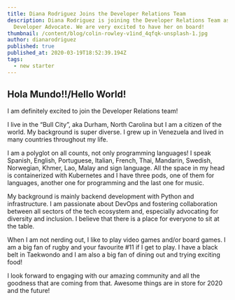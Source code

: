 ```yaml
---
title: Diana Rodriguez Joins the Developer Relations Team
description: Diana Rodriguez is joining the Developer Relations Team as Python
  Developer Advocate. We are very excited to have her on board!
thumbnail: /content/blog/colin-rowley-v1ind_4qfqk-unsplash-1.jpg
author: dianarodriguez
published: true
published_at: 2020-03-19T18:52:39.194Z
tags:
  - new starter
---
```

## Hola Mundo!!/Hello World!

I am definitely excited to join the Developer Relations team!

I live in the “Bull City”, aka Durham, North Carolina but I am a citizen of the world. My background is super diverse. I grew up in Venezuela and lived in many countries throughout my life.

I am a polyglot on all counts, not only programming languages! I speak Spanish, English, Portuguese, Italian, French, Thai, Mandarin, Swedish, Norwegian, Khmer, Lao, Malay and sign language. All the space in my head is containerized with Kubernetes and I have three pods, one of them for languages, another one for programming and the last one for music.

My background is mainly backend development with Python and infrastructure. I am passionate about DevOps and fostering collaboration between all sectors of the tech ecosystem and, especially advocating for diversity and inclusion. I believe that there is a place for everyone to sit at the table.

When I am not nerding out, I like to play video games and/or board games. I am a big fan of rugby and your favourite #11 if I get to play. I have a black belt in Taekwondo and I am also a big fan of dining out and trying exciting food!

I look forward to engaging with our amazing community and all the goodness that are coming from that. Awesome things are in store for 2020 and the future!